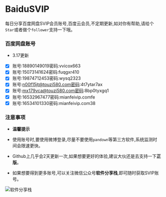 # BaiduSVIP

每日分享百度网盘SVIP会员账号,百度云会员,不定期更新,如对你有帮助,请给个`Star`或者做个`follower`支持一下哦。

### 百度网盘账号 

- 3.17更新

- [x] 账号:18890149019密码:vvicox663
- [x] 账号:15073141624密码:fuqgxr410
- [x] 账号:19874712453密码:wysq2323
- [x] 账号:n00f15jt@touzi580.com密码:4t7ytar7ax
- [x] 账号:mx179vca@touzi580.com密码:8bp0tyxgq1
- [x] 账号:16532967477密码:mianfeivip.comfe
- [x] 账号:16534101330密码:mianfeivip.com38

### 注意事项

- **温馨提示**

- 使用账号时,要使用微博登录,尽量不要使用`pandown`等第三方软件,系统监测时间会限速更快。

- Github上几乎会2天更新一次,如果想要更好的体验,建议大伙还是去支持一下**正版**。

- 如果想要得到更多账号,可以关注微信公众号**软件分享栈**,即可随时获取SVIP账号。

![软件分享栈](https://ae01.alicdn.com/kf/H5082b6f3bdfc456bb7b5de0f9c104212L.png)
